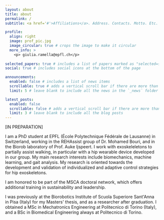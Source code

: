 ```yaml
---
layout: about
title: about
permalink: /
subtitle: <a href='#'>Affiliations</a>. Address. Contacts. Motto. Etc.

profile:
  align: right
  image: prof_pic.jpg
  image_circular: true # crops the image to make it circular
  more_info: >
    <p> giulia.ramella@epfl.ch</p>
    
selected_papers: true # includes a list of papers marked as "selected={true}"
social: true # includes social icons at the bottom of the page

announcements:
  enabled: false # includes a list of news items
  scrollable: true # adds a vertical scroll bar if there are more than 3 news items
  limit: 5 # leave blank to include all the news in the `_news` folder

latest_posts:
  enabled: false
  scrollable: false # adds a vertical scroll bar if there are more than 3 new posts items
  limit: 3 # leave blank to include all the blog posts
---
```



[IN PREPARATION]


I am a PhD student at EPFL (École Polytechnique Fédérale de Lausanne) in Switzerland, working in the REHAssist group of Dr. Mohamed Bouri, and in the Biorob laboratory of Prof. Auke Ijspeert. I work with exoskeleletons to partially assist walking, in particular with a hip wearable device developed in our group. My main research interests include biomechanics, machine learning, and gait analysis. My research is oriented towards the development and validation of individualized and adaptive control strategies for hip exoskeletons.

I am honored to be part of the MSCA doctoral network, which offers additional training in sustainability and leadership.

I was previously at the Biorobotics Institute of Scuola Superiore Sant'Anna in Pisa (Italy) for my Masters' thesis, and as a researcher after graduation. I obtained a MSc in Mechatronics Engineering at Politecnico di Torino (Italy), and a BSc in Biomedical Engineering always at Politecnico di Torino.